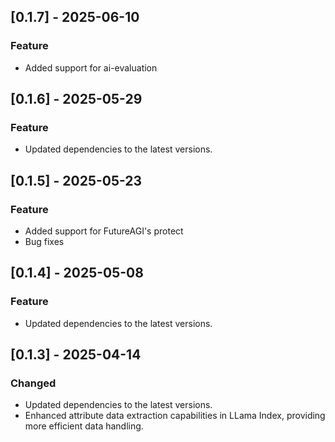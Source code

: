 ## [0.1.7] - 2025-06-10
### Feature
- Added support for ai-evaluation

## [0.1.6] - 2025-05-29
### Feature
- Updated dependencies to the latest versions.

## [0.1.5] - 2025-05-23
### Feature
- Added support for FutureAGI's protect
- Bug fixes

## [0.1.4] - 2025-05-08
### Feature
- Updated dependencies to the latest versions.

## [0.1.3] - 2025-04-14
### Changed
- Updated dependencies to the latest versions.
- Enhanced attribute data extraction capabilities in LLama Index, providing more efficient data handling.